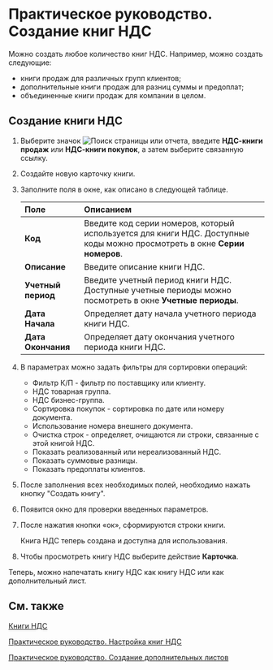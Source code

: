 # Практическое руководство. Создание книг НДС

 Можно создать любое количество книг НДС. Например, можно создать следующие: 

- книги продаж для различных групп клиентов;
- дополнительные книги продаж для разниц суммы и предоплат;
- объединенные книги продаж для компании в целом.

 

## Создание книги НДС

1. Выберите значок ![Поиск страницы или отчета](https://github.com/DianaMalina/dynamics365smb-docs/blob/live/business-central/LocalFunctionality/Russia/1.png), введите **НДС-книги продаж** или **НДС-книги покупок**, а затем выберите связанную ссылку.

2. Создайте новую карточку книги.

3. Заполните поля в окне, как описано в следующей таблице.

   | Поле               | Описанием                                                    |
   | :----------------- | :----------------------------------------------------------- |
   | **Код**            | Введите код серии номеров, который используется для книги НДС. Доступные коды можно просмотреть в окне **Серии номеров**. |
   | **Описание**       | Введите описание книги НДС.                                  |
   | **Учетный период** | Введите учетный период книги НДС. Доступные учетные периоды можно посмотреть в окне **Учетные периоды**. |
   | **Дата Начала**    | Определяет дату начала учетного периода книги НДС.           |
   | **Дата Окончания** | Определяет дату окончания учетного периода книги НДС.        |

4. В параметрах можно задать фильтры для сортировки операций: 

   - Фильтр К/П - фильтр по поставщику или клиенту.
   - НДС товарная группа.
   - НДС бизнес-группа.
   - Сортировка покупок - сортировка по дате или номеру документа.
   - Использование номера внешнего документа.
   - Очистка строк - определяет, очищаются ли строки, связанные с этой книгой НДС. 
   - Показать реализованный или нереализованный НДС.
   - Показать суммовые разницы.
   - Показать предоплаты клиентов.

5. После заполнения всех необходимых полей, необходимо нажать кнопку "Создать книгу". 

6. Появится окно для проверки введенных параметров. 

7. После нажатия кнопки «ок», сформируются строки книги.

   Книга НДС теперь создана и доступна для использования.

8. Чтобы просмотреть книгу НДС выберите действие **Карточка**.
 
 
Теперь, можно напечатать книгу НДС как книгу НДС или как дополнительный лист.

 

## См. также

[Книги НДС](https://github.com/DianaMalina/dynamics365smb-docs/blob/live/business-central/LocalFunctionality/Russia/vat-ledgers.md)

[Практическое руководство. Настройка книг НДС](https://github.com/DianaMalina/dynamics365smb-docs/blob/live/business-central/LocalFunctionality/Russia/how-to-set-up-vat-ledgers.md)

[Практическое руководство. Создание дополнительных листов](https://github.com/DianaMalina/dynamics365smb-docs/blob/live/business-central/LocalFunctionality/Russia/how-to-create-additional-sheets.md)
